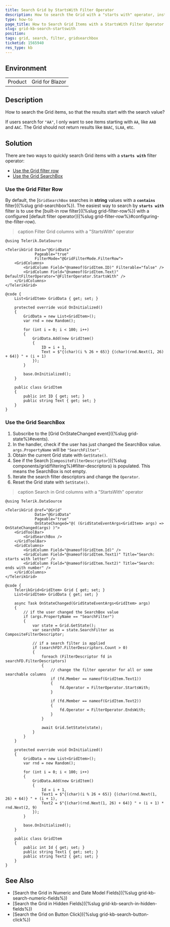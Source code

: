 ```yaml
---
title: Search Grid by StartsWith Filter Operator
description: How to search the Grid with a "starts with" operator, instead of "contains". How to customize the GridSeachBox filtering behavior.
type: how-to
page_title: How to Search Grid Items with a StartsWith Filter Operator
slug: grid-kb-search-startswith
position: 
tags: grid, search, filter, gridsearchbox
ticketid: 1565940
res_type: kb
---
```


## Environment

<table>
    <tbody>
        <tr>
            <td>Product</td>
            <td>Grid for Blazor</td>
        </tr>
    </tbody>
</table>


## Description

How to search the Grid items, so that the results start with the search value?

If users search for `"AA"`, I only want to see items starting with `AA`, like `AAB` and `AAC`. The Grid should not return results like `BAAC`, `SLAA`, etc.


## Solution

There are two ways to quickly search Grid items with a **`starts with`** filter operator:

* [Use the Grid filter row](#use-the-grid-filter-row)
* [Use the Grid SearchBox](#use-the-grid-searchbox)

### Use the Grid Filter Row

By default, the [`GridSearchBox` searches in **string** values with a **`contains`** filter]({%slug grid-searchbox%}). The easiest way to search by **`starts with`** filter is to use the [built-in row filter]({%slug grid-filter-row%}) with a configured [default filter operator]({%slug grid-filter-row%}#configuring-the-filter-row).

>caption Filter Grid columns with a "StartsWith" operator

````CSHTML
@using Telerik.DataSource

<TelerikGrid Data="@GridData"
             Pageable="true"
             FilterMode="@GridFilterMode.FilterRow">
    <GridColumns>
        <GridColumn Field="@nameof(GridItem.ID)" Filterable="false" />
        <GridColumn Field="@nameof(GridItem.Text)" DefaultFilterOperator="@FilterOperator.StartsWith" />
    </GridColumns>
</TelerikGrid>

@code {
    List<GridItem> GridData { get; set; }

    protected override void OnInitialized()
    {
        GridData = new List<GridItem>();
        var rnd = new Random();

        for (int i = 0; i < 100; i++)
        {
            GridData.Add(new GridItem()
            {
                ID = i + 1,
                Text = $"{(char)(i % 26 + 65)} {(char)(rnd.Next(1, 26) + 64)} " + (i + 1)
            });
        }

        base.OnInitialized();
    }

    public class GridItem
    {
        public int ID { get; set; }
        public string Text { get; set; }
    }
}
````

### Use the Grid SearchBox

1. Subscribe to the [Grid OnStateChanged event]({%slug grid-state%}#events).
1. In the handler, check if the user has just changed the SearchBox value. `args.PropertyName` will be `"SearchFilter"`.
1. Obtain the current Grid state with `GetState()`.
1. See if the Search [`CompositeFilterDescriptor`]({%slug components/grid/filtering%}#filter-descriptors) is populated. This means the SearchBox is not empty.
1. Iterate the search filter descriptors and change the `Operator`.
1. Reset the Grid state with `SetState()`.

>caption Search in Grid columns with a "StartsWith" operator

````CSHTML
@using Telerik.DataSource

<TelerikGrid @ref="@Grid"
             Data="@GridData"
             Pageable="true"
             OnStateChanged="@( (GridStateEventArgs<GridItem> args) => OnStateChanged(args) )">
    <GridToolBar>
        <GridSearchBox />
    </GridToolBar>
    <GridColumns>
        <GridColumn Field="@nameof(GridItem.Id)" />
        <GridColumn Field="@nameof(GridItem.Text1)" Title="Search: starts with letter" />
        <GridColumn Field="@nameof(GridItem.Text2)" Title="Search: ends with number" />
    </GridColumns>
</TelerikGrid>

@code {
    TelerikGrid<GridItem> Grid { get; set; }
    List<GridItem> GridData { get; set; }

    async Task OnStateChanged(GridStateEventArgs<GridItem> args)
    {
        // if the user changed the SearchBox value
        if (args.PropertyName == "SearchFilter")
        {
            var state = Grid.GetState();
            var searchFD = state.SearchFilter as CompositeFilterDescriptor;

            // if a search filter is applied
            if (searchFD?.FilterDescriptors.Count > 0)
            {
                foreach (FilterDescriptor fd in searchFD.FilterDescriptors)
                {
                    // change the filter operator for all or some searchable columns
                    if (fd.Member == nameof(GridItem.Text1))
                    {
                        fd.Operator = FilterOperator.StartsWith;
                    }

                    if (fd.Member == nameof(GridItem.Text2))
                    {
                        fd.Operator = FilterOperator.EndsWith;
                    }
                }

                await Grid.SetState(state);
            }
        }
    }

    protected override void OnInitialized()
    {
        GridData = new List<GridItem>();
        var rnd = new Random();

        for (int i = 0; i < 100; i++)
        {
            GridData.Add(new GridItem()
            {
                Id = i + 1,
                Text1 = $"{(char)(i % 26 + 65)} {(char)(rnd.Next(1, 26) + 64)} " + (i + 1),
                Text2 = $"{(char)(rnd.Next(1, 26) + 64)} " + (i + 1) * rnd.Next(2, 9)
            });
        }

        base.OnInitialized();
    }

    public class GridItem
    {
        public int Id { get; set; }
        public string Text1 { get; set; }
        public string Text2 { get; set; }
    }
}
````

## See Also

* [Search the Grid in Numeric and Date Model Fields]({%slug grid-kb-search-numeric-fields%})
* [Search the Grid in Hidden Fields]({%slug grid-kb-search-in-hidden-fields%})
* [Search the Grid on Button Click]({%slug grid-kb-search-button-click%})
